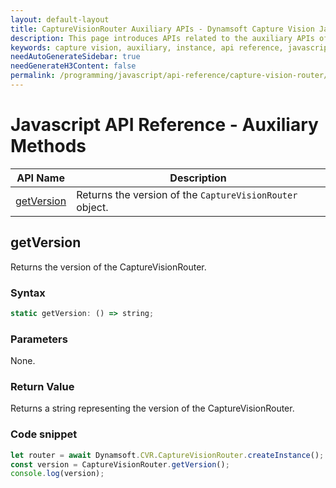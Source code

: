 ```yaml
---
layout: default-layout
title: CaptureVisionRouter Auxiliary APIs - Dynamsoft Capture Vision JavaScript Edition API
description: This page introduces APIs related to the auxiliary APIs of CaptureVisionRouter of Dynamsoft Capture Vision JavaScript Edition.
keywords: capture vision, auxiliary, instance, api reference, javascript, js
needAutoGenerateSidebar: true
needGenerateH3Content: false
permalink: /programming/javascript/api-reference/capture-vision-router/auxiliary-methods.html
---
```


# Javascript API Reference - Auxiliary Methods

| API Name                                                      | Description                                              |
| ------------------------------------------------------------- | -------------------------------------------------------- |
| [getVersion](#getversion)                                     | Returns the version of the `CaptureVisionRouter` object. |

## getVersion

Returns the version of the CaptureVisionRouter.

### Syntax

```js
static getVersion: () => string;
```

### Parameters

None.

### Return Value

Returns a string representing the version of the CaptureVisionRouter.

### Code snippet

```js
let router = await Dynamsoft.CVR.CaptureVisionRouter.createInstance();
const version = CaptureVisionRouter.getVersion();
console.log(version);
```